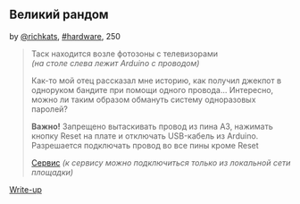## Великий рандом
by [@richkats](https://github.com/richkats), [#hardware](/README.md#hardware), 250

> Таск находится возле фотозоны с телевизорами  
> *(на столе слева лежит Arduino с проводом)*  
>  
> Как-то мой отец рассказал мне историю, как получил джекпот в одноруком бандите при помощи одного провода... Интересно, можно ли таким образом обмануть систему одноразовых паролей?  
>  
> **Важно!** Запрещено вытаскивать провод из пина A3, нажимать кнопку Reset на плате и отключать USB-кабель из Arduino. Разрешается подключать провод во все пины кроме Reset  
>  
> [Сервис](http://10.137.6.138:8080/)
> *(к сервису можно подключиться только из локальной сети площадки)*  

[Write-up](WRITEUP.md)